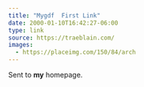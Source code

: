 ```yaml
---
title: "Mygdf  First Link"
date: 2000-01-10T16:42:27-06:00
type: link
source: https://traeblain.com/
images: 
  - https://placeimg.com/150/84/arch
---
```


Sent to **my** homepage.
